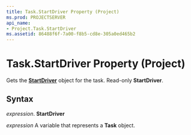 ```yaml
---
title: Task.StartDriver Property (Project)
ms.prod: PROJECTSERVER
api_name:
- Project.Task.StartDriver
ms.assetid: 86488f6f-7a00-f8b5-cd8e-305a0ed465b2
---
```



# Task.StartDriver Property (Project)

Gets the  **[StartDriver](startdriver-object-project.md)** object for the task. Read-only **StartDriver**.


## Syntax

 _expression_. **StartDriver**

 _expression_ A variable that represents a **Task** object.


